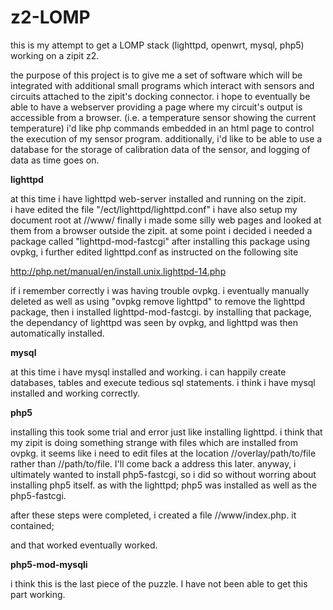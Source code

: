 # z2-LOMP
this is my attempt to get a LOMP stack (lighttpd, openwrt, mysql, php5) working on a zipit z2.

the purpose of this project is to give me a set of software which will be integrated with 
additional small programs which interact with sensors and circuits attached to the zipit's 
docking connector.  i hope to eventually be able to have a webserver providing a page
where my circuit's output is accessible from a browser.
(i.e. a temperature sensor showing the current temperature)
i'd like php commands embedded in an html page to control the execution of my sensor program.
additionally, i'd like to be able to use a database for the storage of calibration data of
the sensor, and logging of data as time goes on.

****lighttpd****

at this time i have lighttpd web-server installed and running on the zipit.  
i have edited the file  "/ect/lighttpd/lighttpd.conf"
i have also setup my document root at //www/
finally i made some silly web pages and looked at them from a browser outside the zipit.
at some point i decided i needed a package called "lighttpd-mod-fastcgi"
after installing this package using ovpkg, i further edited lighttpd.conf 
as instructed on the following site
    
http://php.net/manual/en/install.unix.lighttpd-14.php
    
if i remember correctly i was having trouble ovpkg.  i eventually manually deleted as well 
as using "ovpkg remove lighttpd" to remove the lighttpd package, then i installed 
lighttpd-mod-fastcgi.  by installing that package, the dependancy of lighttpd was seen by 
ovpkg, and lighttpd was then automatically installed.

****mysql****

at this time i have mysql installed and working.  i can happily create databases, tables and 
execute tedious sql statements.  i think i have mysql installed and working correctly.

****php5****

installing this took some trial and error just like installing lighttpd.  i think that my 
zipit is doing something strange with files which are installed from ovpkg.  it seems 
like i need to edit files at the location //overlay/path/to/file rather than //path/to/file.
I'll come back a address this later. anyway, i ultimately wanted to install php5-fastcgi,
so i did so without worring about installing php5 itself. as with the lighttpd; php5 was 
installed as well as the php5-fastcgi.

after these steps were completed, i created a file //www/index.php.  it contained;

<?php phpinfo(); ?>

and that worked eventually worked.

****php5-mod-mysqli****

i think this is the last piece of the puzzle.  I have not been able to get this part working.
